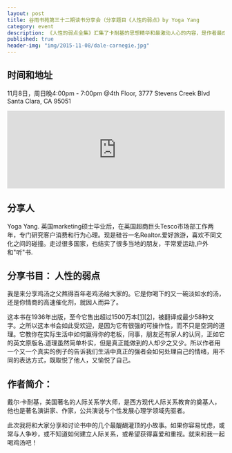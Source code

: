 ```yaml
---
layout: post
title: 谷雨书苑第三十二期读书分享会（分享题目《人性的弱点》by Yoga Yang
category: event
description: 《人性的弱点全集》汇集了卡耐基的思想精华和最激动人心的内容，是作者最成功的励志经典，出版后立即获得了广大读者的欢迎，成为西方世界最持久的人文畅销书。主要内容包括：与人相处的基本技巧、平安快乐的要诀、如何使人喜欢你、如何赢得他人的赞同、如何更好地说服他人、让你的家庭生活幸福快乐等十篇
published: true
header-img: "img/2015-11-08/dale-carnegie.jpg"
---
```


## 时间和地址

11月8日，周日晚4:00pm - 7:00pm
@4th Floor, 3777 Stevens Creek Blvd
Santa Clara, CA 95051

<iframe width="100%" height="180" frameborder="0" style="border:0"
src="https://www.google.com/maps/embed/v1/place?q=3777%20Stevens%20Creek%20Blvd%20Santa%20Clara%2C%20CA%2095054&key=AIzaSyBU8Fpde0IWAvSPYuvrpcjOHm_8scuCusk" allowfullscreen></iframe>

## 分享人

Yoga Yang. 英国marketing硕士毕业后，在英国超商巨头Tesco市场部工作两年，专门研究客户消费和行为心理。现是硅谷一名Realtor.爱好旅游，喜欢不同文化之间的碰撞。走过很多国家，也结实了很多当地的朋友，平常爱运动,户外和"听"书.

## 分享书目： 人性的弱点

我是来分享鸡汤之父熬得百年老鸡汤给大家的。它是你喝下的又一碗淡如水的汤，还是你情商的高速催化剂，就因人而异了。

这本书在1936年出版，至今它售出超过1500万本[[1](https://zh.wikipedia.org/wiki/%E5%8D%A1%E5%85%A7%E5%9F%BA%E6%BA%9D%E9%80%9A%E8%88%87%E4%BA%BA%E9%9A%9B%E9%97%9C%E4%BF%82)][[2](https://zh.wikipedia.org/wiki/%E6%9A%A2%E9%8A%B7%E6%9B%B8%E5%88%97%E8%A1%A8)]，被翻译成最少58种文字。之所以这本书会如此受欢迎，是因为它有很强的可操作性，而不只是空洞的道理。它教你在实际生活中如何赢得你的老板，同事，朋友还有家人的认同，正如它的英文原版名<How to Win Friends and Influence People>.道理虽然简单朴实，但是真正能做到的人却少之又少。所以作者用一个又一个真实的例子的告诉我们生活中真正的强者会如何处理自己的情绪，用不同的表达方式，既取悦了他人，又愉悦了自己。

## 作者简介：

戴尔·卡耐基，美国著名的人际关系学大师，是西方现代人际关系教育的奠基人， 他也是著名演讲家、作家，公共演说与个性发展心理学领域先驱者。

此次我将和大家分享和讨论书中的几个最醍醐灌顶的小故事。如果你容易忧虑，或常与人争吵，或不知道如何建立人际关系，或希望获得喜爱和重视。就来和我一起喝鸡汤吧！



